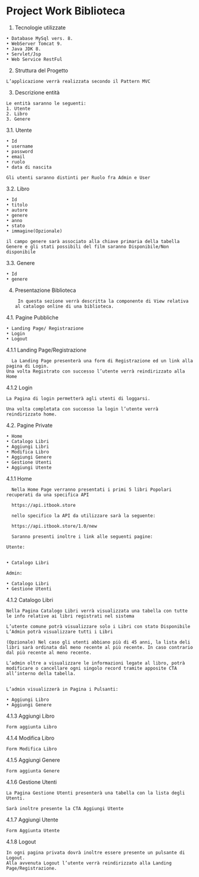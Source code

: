 # Project Work Biblioteca

   1. Tecnologie utilizzate

	
    • Database MySql vers. 8.
    • WebServer Tomcat 9.
    • Java JDK 8.
    • Servlet/Jsp
    • Web Service RestFul

   2. Struttura del Progetto
   
    L’applicazione verrà realizzata secondo il Pattern MVC
   3. Descrizione entità
   
	Le entità saranno le seguenti:
    1. Utente
    2. Libro
    3. Genere
	
3.1. Utente

    • Id
    • username
    • password
    • email
    • ruolo
    • data di nascita

	Gli utenti saranno distinti per Ruolo fra Admin e User

3.2. Libro

    • Id
    • titolo
    • autore
    • genere
    • anno
    • stato
    • immagine(Opzionale)

	il campo genere sarà associato alla chiave primaria della tabella Genere e gli stati possibili del film saranno Disponibile/Non disponibile

3.3. Genere

    • Id
    • genere

4. Presentazione Biblioteca
            
        In questa sezione verrà descritta la componente di View relativa al catalogo online di una biblioteca.
  

4.1. Pagine Pubbliche
	
    • Landing Page/ Registrazione
    • Login
    • Logout
	
4.1.1 Landing Page/Registrazione

	  La Landing Page presenterà una form di Registrazione ed un link alla pagina di Login.
    Una volta Registrato con successo l’utente verrà reindirizzato alla Home
4.1.2 Login

	La Pagina di login permetterà agli utenti di loggarsi.
	
	Una volta completata con successo la login l’utente verrà reindirizzato home.
		
	
4.2. Pagine Private

    • Home 
    • Catalogo Libri
    • Aggiungi Libri
    • Modifica Libro
    • Aggiungi Genere
    • Gestione Utenti
    • Aggiungi Utente

4.1.1 Home

	  Nella Home Page verranno presentati i primi 5 libri Popolari recuperati da una specifica API

	  https://api.itbook.store

      nello specifico la API da utilizzare sarà la seguente: 

      https://api.itbook.store/1.0/new

	  Saranno presenti inoltre i link alle seguenti pagine:

	Utente:
	
	
    • Catalogo Libri

	Admin:

    • Catalogo Libri
    • Gestione Utenti
4.1.2 Catalogo Libri

	Nella Pagina Catalogo Libri verrà visualizzata una tabella con tutte le info relative ai libri registrati nel sistema

	L’utente comune potrà visualizzare solo i Libri con stato Disponibile
	L’Admin potrà visualizzare tutti i Libri

	(Opzionale) Nel caso gli utenti abbiano più di 45 anni, la lista deli libri sarà ordinata dal meno recente al più recente. In caso contrario dal più recente al meno recente.
	
	L’admin oltre a visualizzare le informazioni legate al libro, potrà modificare o cancellare ogni singolo record tramite apposite CTA all’interno della tabella.


	L’admin visualizzerà in Pagina i Pulsanti:

    • Aggiungi Libro
    • Aggiungi Genere
4.1.3 Aggiungi Libro
	
	Form aggiunta Libro
4.1.4 Modifica Libro
	
	Form Modifica Libro
4.1.5 Aggiungi Genere

	Form aggiunta Genere
4.1.6 Gestione Utenti

	La Pagina Gestione Utenti presenterà una tabella con la lista degli Utenti.
	
	Sarà inoltre presente la CTA Aggiungi Utente
4.1.7 Aggiungi Utente
	            
    Form Aggiunta Utente

4.1.8 Logout

  
    In ogni pagina privata dovrà inoltre essere presente un pulsante di Logout.
    Alla avvenuta Logout l’utente verrà reindirizzato alla Landing Page/Registrazione. 

